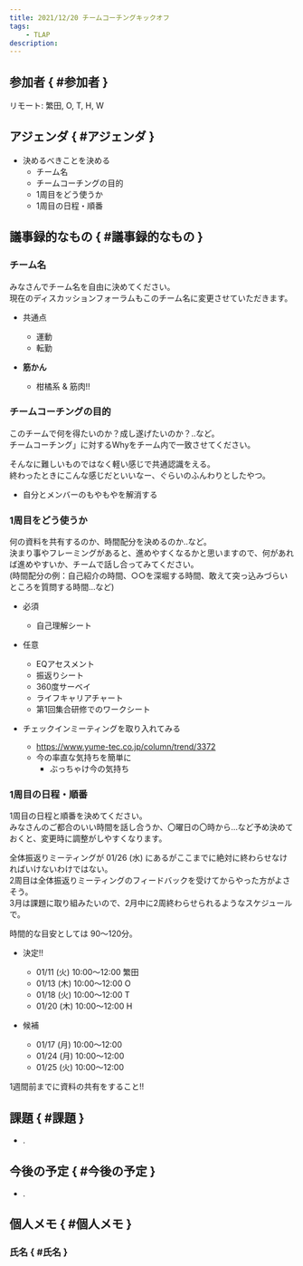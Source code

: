 ```yaml
---
title: 2021/12/20 チームコーチングキックオフ
tags:
    - TLAP
description: 
---
```


## 参加者 { #参加者 }

リモート: 繁田, O, T, H, W  

## アジェンダ { #アジェンダ }

* 決めるべきことを決める
    * チーム名
    * チームコーチングの目的
    * 1周目をどう使うか
    * 1周目の日程・順番

## 議事録的なもの { #議事録的なもの }

### チーム名

みなさんでチーム名を自由に決めてください。  
現在のディスカッションフォーラムもこのチーム名に変更させていただきます。  

* 共通点
    * 運動
    * 転勤

* **筋かん**
    * 柑橘系 & 筋肉!!

### チームコーチングの目的

このチームで何を得たいのか？成し遂げたいのか？‥など。  
チームコーチング」に対するWhyをチーム内で一致させてください。  

そんなに難しいものではなく軽い感じで共通認識をえる。  
終わったときにこんな感じだといいなー、ぐらいのふんわりとしたやつ。  

* 自分とメンバーのもやもやを解消する

### 1周目をどう使うか

何の資料を共有するのか、時間配分を決めるのか‥など。  
決まり事やフレーミングがあると、進めやすくなるかと思いますので、何があれば進めやすいか、チームで話し合ってみてください。  
(時間配分の例：自己紹介の時間、○○を深堀する時間、敢えて突っ込みづらいところを質問する時間…など)  

* 必須
    * 自己理解シート
* 任意
    * EQアセスメント
    * 振返りシート
    * 360度サーベイ
    * ライフキャリアチャート
    * 第1回集合研修でのワークシート

* チェックインミーティングを取り入れてみる
    * <https://www.yume-tec.co.jp/column/trend/3372>
    * 今の率直な気持ちを簡単に
        * ぶっちゃけ今の気持ち

### 1周目の日程・順番

1周目の日程と順番を決めてください。  
みなさんのご都合のいい時間を話し合うか、〇曜日の〇時から…など予め決めておくと、変更時に調整がしやすくなります。  

全体振返りミーティングが 01/26 (水) にあるがここまでに絶対に終わらせなければいけないわけではない。  
2周目は全体振返りミーティングのフィードバックを受けてからやった方がよさそう。  
3月は課題に取り組みたいので、2月中に2周終わらせられるようなスケジュールで。  

時間的な目安としては 90～120分。  

* 決定!!
    * 01/11 (火) 10:00～12:00 繁田
    * 01/13 (木) 10:00～12:00 O
    * 01/18 (火) 10:00～12:00 T
    * 01/20 (木) 10:00～12:00 H

* 候補
    * 01/17 (月) 10:00～12:00
    * 01/24 (月) 10:00～12:00
    * 01/25 (火) 10:00～12:00

1週間前までに資料の共有をすること!!  

## 課題 { #課題 }

* .

## 今後の予定 { #今後の予定 }

* .

## 個人メモ { #個人メモ }

### 氏名 { #氏名 }
